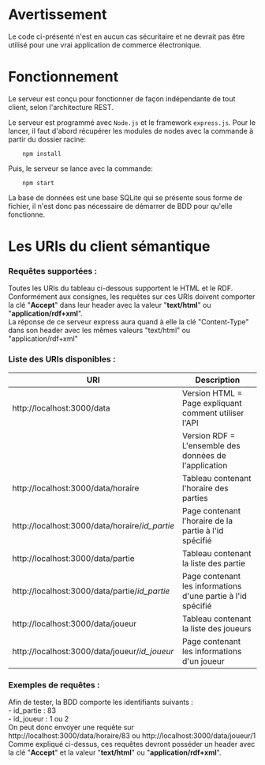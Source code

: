 # Avertissement
Le code ci-présenté n'est en aucun cas sécuritaire et ne devrait pas être utilisé pour une vrai application de commerce électronique.

# Fonctionnement
Le serveur est conçu pour fonctionner de façon indépendante de tout client, selon l'architecture REST.

Le serveur est programmé avec `Node.js` et le framework `express.js`. Pour le lancer, il faut d'abord récupérer les modules de nodes avec la commande à partir du dossier racine:
```
    npm install
```
Puis, le serveur se lance avec la commande:
```
    npm start
```
La base de données est une base SQLite qui se présente sous forme de fichier, il n'est donc pas nécessaire de démarrer de BDD pour qu'elle fonctionne.
# Les URIs du client sémantique
 
### Requêtes supportées :
Toutes les URIs du tableau ci-dessous supportent le HTML et le RDF.<br/>
Conformément aux consignes, les requêtes sur ces URIs doivent comporter la clé "<b>Accept</b>" dans leur header avec la valeur "<b>text/html</b>" ou "<b>application/rdf+xml</b>".<br/>
La réponse de ce serveur express aura quand à elle la clé "Content-Type" dans son header avec les mêmes valeurs "text/html" ou "application/rdf+xml"

### Liste des URIs disponibles :

| URI                                            | Description                                                  |
|------------------------------------------------|--------------------------------------------------------------|
| http://localhost:3000/data                     | Version HTML = Page expliquant comment utiliser l'API        |
|                                                | Version RDF  = L'ensemble des données de l'application       |
| http://localhost:3000/data/horaire             | Tableau contenant l'horaire des parties                      |
| http://localhost:3000/data/horaire/*id_partie* | Page contenant l'horaire de la partie à l'id spécifié        |
| http://localhost:3000/data/partie              | Tableau contenant la liste des partie                        |
| http://localhost:3000/data/partie/*id_partie*  | Page contenant les informations d'une partie à l'id spécifié |
| http://localhost:3000/data/joueur              | Tableau contenant la liste des joueurs                       |
| http://localhost:3000/data/joueur/*id_joueur*  | Page contenant les informations d'un joueur                  |

### Exemples de requêtes :

Afin de tester, la BDD comporte les identifiants suivants : <br/>
 \- id_partie : 83<br/>
 \- id_joueur : 1 ou 2<br/>
 On peut donc envoyer une requête sur http://localhost:3000/data/horaire/83 ou http://localhost:3000/data/joueur/1<br/>
Comme expliqué ci-dessus, ces requêtes devront posséder un header avec la clé "<b>Accept</b>" et la valeur "<b>text/html</b>" ou "<b>application/rdf+xml</b>".